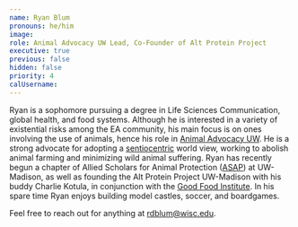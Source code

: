 ```yaml
---
name: Ryan Blum
pronouns: he/him
image:
role: Animal Advocacy UW Lead, Co-Founder of Alt Protein Project
executive: true
previous: false
hidden: false
priority: 4
calUsername:
---
```


Ryan is a sophomore pursuing a degree in Life Sciences Communication, global health, and food systems. Although he is interested in a variety of existential risks among the EA community, his main focus is on ones involving the use of animals, hence his role in [Animal Advocacy UW](https://win.wisc.edu/organization/animal). He is a strong advocate for adopting a [sentiocentric](https://sentience-research.org/definitions/sentiocentrism/) world view, working to abolish animal farming and minimizing wild animal suffering. Ryan has recently begun a chapter of Allied Scholars for Animal Protection ([ASAP](https://www.alliedscholars.org/uwmadison)) at UW-Madison, as well as founding the Alt Protein Project UW-Madison with his buddy Charlie Kotula, in conjunction with the [Good Food Institute](https://gfi.org/the-alt-protein-project/). In his spare time Ryan enjoys building model castles, soccer, and boardgames.

Feel free to reach out for anything at [rdblum@wisc.edu](mailto:rdblum@wisc.edu).

